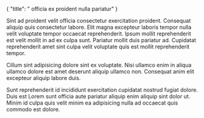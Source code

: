 {
  "title": " officia ex proident nulla pariatur"
}

Sint ad proident velit officia consectetur exercitation proident. Consequat aliquip quis consectetur labore. Elit magna excepteur laboris tempor nulla velit voluptate tempor occaecat reprehenderit. Ipsum mollit reprehenderit est velit mollit in ad ex culpa sunt. Pariatur mollit duis pariatur ad. Cupidatat reprehenderit amet sint culpa velit voluptate quis est mollit reprehenderit tempor.

Cillum sint adipisicing dolore sint ex voluptate. Nisi ullamco enim in aliqua ullamco dolore est amet deserunt aliquip ullamco non. Consequat anim elit excepteur aliquip labore duis.

Sunt reprehenderit id incididunt exercitation cupidatat nostrud fugiat dolore. Duis est Lorem sunt officia aute pariatur aliquip enim aliquip sint dolor ut. Minim id culpa quis velit minim ea adipisicing nulla ad occaecat quis commodo est dolore.